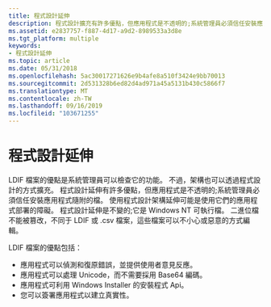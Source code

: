 ```yaml
---
title: 程式設計延伸
description: 程式設計擴充有許多優點，但應用程式是不透明的;系統管理員必須信任安裝應用程式隨附的檔。
ms.assetid: e2837757-f887-4d17-a9d2-8989533a3d8e
ms.tgt_platform: multiple
keywords:
- 程式設計延伸
ms.topic: article
ms.date: 05/31/2018
ms.openlocfilehash: 5ac30017271626e9b4afe8a510f3424e9bb70013
ms.sourcegitcommit: 2d531328b6ed82d4ad971a45a5131b430c5866f7
ms.translationtype: MT
ms.contentlocale: zh-TW
ms.lasthandoff: 09/16/2019
ms.locfileid: "103671255"
---
```

# <a name="programmatic-extension"></a>程式設計延伸

LDIF 檔案的優點是系統管理員可以檢查它的功能。 不過，架構也可以透過程式設計的方式擴充。 程式設計延伸有許多優點，但應用程式是不透明的;系統管理員必須信任安裝應用程式隨附的檔。 使用程式設計架構延伸可能是使用它們的應用程式部署的障礙。 程式設計延伸是不變的;它是 Windows NT 可執行檔。 二進位檔不能被篡改，不同于 LDIF 或 .csv 檔案，這些檔案可以不小心或惡意的方式編輯。

LDIF 檔案的優點包括：

-   應用程式可以偵測和復原錯誤，並提供使用者意見反應。
-   應用程式可以處理 Unicode，而不需要採用 Base64 編碼。
-   應用程式可利用 Windows Installer 的安裝程式 Api。
-   您可以簽署應用程式以建立真實性。

 

 




